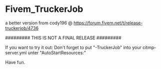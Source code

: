 # Fivem_TruckerJob
a better version from cody196 @ https://forum.fivem.net/t/release-truckerjob/4736

######### THIS IS NOT A FINAL RELEASE #########

If you want to try it out: 
Don't forget to put "-TruckerJob" into your citmp-server.yml unter "AutoStartResources:"

Have fun.
